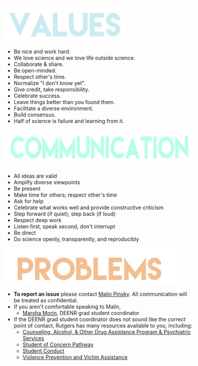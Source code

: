 <img src="https://github.com/mstuart1/images/blob/master/IMG_0014.jpg" height="100" />  

- Be nice and work hard. 
- We love science and we love life outside science. 
- Collaborate & share.
- Be open-minded.
- Respect other's time. 
- Normalize "I don't know yet". 
- Give credit, take responsibility. 
- Celebrate success. 
- Leave things better than you found them. 
- Facilitate a diverse environment. 
- Build consensus. 
- Half of science is failure and learning from it. 

<img src="https://github.com/mstuart1/images/blob/master/Communication.png" height="100" />

- All ideas are valid
- Amplify diverse viewpoints
- Be present
- Make time for others; respect other's time
- Ask for help
- Celebrate what works well and provide constructive criticism
- Step forward (if quiet); step back (if loud)
- Respect deep work
- Listen first, speak second, don't interrupt
- Be direct
- Do science openly, transparently, and reproducibly

<img src="https://github.com/mstuart1/images/blob/master/IMG_0017.jpeg" height="100" /> 

- **To report an issue** please contact [Malin Pinsky](https://github.com/mpinsky). All communication will be treated as confidential.
- If you aren't comfortable speaking to Malin, 
    - [Marsha Morin](marsha.morin@rutgers.edu), DEENR grad student coordinator
- If the DEENR grad student coordinator does not sound like the correct point of contact, Rutgers has many resources available to you, including:
    - [Counseling, Alcohol, & Other Drug Assistance Program & Psychiatric Services](http://health.rutgers.edu/medical-counseling-services/counseling/)
    - [Student of Concern Pathway](http://deanofstudents.rutgers.edu) 
    - [Student Conduct](http://studentconduct.rutgers.edu)
    - [Violence Prevention and Victim Assistance](http://vpva.rutgers.edu)

